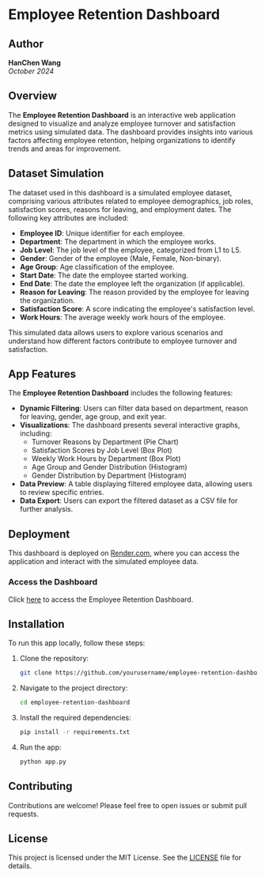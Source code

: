 # Employee Retention Dashboard

## Author
**HanChen Wang**  
*October 2024*

## Overview
The **Employee Retention Dashboard** is an interactive web application designed to visualize and analyze employee turnover and satisfaction metrics using simulated data. The dashboard provides insights into various factors affecting employee retention, helping organizations to identify trends and areas for improvement.

## Dataset Simulation
The dataset used in this dashboard is a simulated employee dataset, comprising various attributes related to employee demographics, job roles, satisfaction scores, reasons for leaving, and employment dates. The following key attributes are included:

- **Employee ID**: Unique identifier for each employee.
- **Department**: The department in which the employee works.
- **Job Level**: The job level of the employee, categorized from L1 to L5.
- **Gender**: Gender of the employee (Male, Female, Non-binary).
- **Age Group**: Age classification of the employee.
- **Start Date**: The date the employee started working.
- **End Date**: The date the employee left the organization (if applicable).
- **Reason for Leaving**: The reason provided by the employee for leaving the organization.
- **Satisfaction Score**: A score indicating the employee's satisfaction level.
- **Work Hours**: The average weekly work hours of the employee.

This simulated data allows users to explore various scenarios and understand how different factors contribute to employee turnover and satisfaction.

## App Features
The **Employee Retention Dashboard** includes the following features:

- **Dynamic Filtering**: Users can filter data based on department, reason for leaving, gender, age group, and exit year.
- **Visualizations**: The dashboard presents several interactive graphs, including:
  - Turnover Reasons by Department (Pie Chart)
  - Satisfaction Scores by Job Level (Box Plot)
  - Weekly Work Hours by Department (Box Plot)
  - Age Group and Gender Distribution (Histogram)
  - Gender Distribution by Department (Histogram)
- **Data Preview**: A table displaying filtered employee data, allowing users to review specific entries.
- **Data Export**: Users can export the filtered dataset as a CSV file for further analysis.

## Deployment
This dashboard is deployed on [Render.com](https://your-link-here), where you can access the application and interact with the simulated employee data.

### Access the Dashboard
Click [here](https://your-link-here) to access the Employee Retention Dashboard.

## Installation
To run this app locally, follow these steps:

1. Clone the repository:
   ```bash
   git clone https://github.com/yourusername/employee-retention-dashboard.git
   ```

2. Navigate to the project directory:
   ```bash
   cd employee-retention-dashboard
   ```

3. Install the required dependencies:
   ```bash
   pip install -r requirements.txt
   ```

4. Run the app:
   ```bash
   python app.py
   ```

## Contributing
Contributions are welcome! Please feel free to open issues or submit pull requests.

## License
This project is licensed under the MIT License. See the [LICENSE](LICENSE) file for details.
